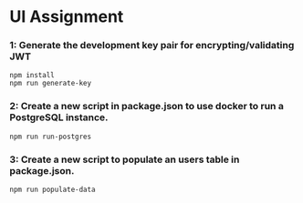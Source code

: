 # UI Assignment

### 1: Generate the development key pair for encrypting/validating JWT
```
npm install
npm run generate-key
```

### 2: Create a new script in package.json to use docker to run a PostgreSQL instance.
```
npm run run-postgres
```

### 3: Create a new script to populate an users table in package.json.
```
npm run populate-data
```